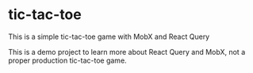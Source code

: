 # tic-tac-toe
This is a simple tic-tac-toe game with MobX and React Query

This is a demo project to learn more about React Query and MobX, not a proper production tic-tac-toe game.
